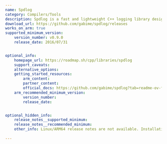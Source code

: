 ```yaml
---
name: Spdlog
category: Compilers/Tools
description: Spdlog is a fast and lightweight C++ logging library designed for high performance and ease of use. It provides simple, efficient logging with support for various log levels and customizable sinks, making it ideal for both small and large applications.
download_url: https://github.com/gabime/spdlog/releases
works_on_arm: true
supported_minimum_version:
    version_number: v0.9.0
    release_date: 2016/07/31


optional_info:
    homepage_url: https://roadmap.sh/cpp/libraries/spdlog
    support_caveats:
    alternative_options:
    getting_started_resources:
        arm_content:
        partner_content:
        official_docs: https://github.com/gabime/spdlog?tab=readme-ov-file#install
    arm_recommended_minimum_version:
        version_number:
        release_date:


optional_hidden_info:
    release_notes__supported_minimum:
    release_notes__recommended_minimum:
    other_info: Linux/ARM64 release notes are not available. Installation and testing are done via the [tar file](https://github.com/gabime/spdlog/releases/tag/v0.9.0).
 
---
```

